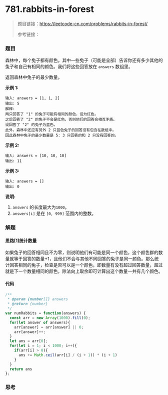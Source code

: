 # 781.rabbits-in-forest

> 题目链接：https://leetcode-cn.com/problems/rabbits-in-forest/
>
> 参考链接：

### 题目

森林中，每个兔子都有颜色。其中一些兔子（可能是全部）告诉你还有多少其他的兔子和自己有相同的颜色。我们将这些回答放在 `answers` 数组里。

返回森林中兔子的最少数量。

**示例  1:**

```
输入: answers = [1, 1, 2]
输出: 5
解释:
两只回答了 "1" 的兔子可能有相同的颜色，设为红色。
之后回答了 "2" 的兔子不会是红色，否则他们的回答会相互矛盾。
设回答了 "2" 的兔子为蓝色。
此外，森林中还应有另外 2 只蓝色兔子的回答没有包含在数组中。
因此森林中兔子的最少数量是 5: 3 只回答的和 2 只没有回答的。
```

**示例  2:**

```
输入: answers = [10, 10, 10]
输出: 11
```

**示例  3:**

```
输入: answers = []
输出: 0
```

**说明:**

1. `answers` 的长度最大为`1000`。
2. `answers[i]` 是在 `[0, 999]` 范围内的整数。



### 解题

#### 思路[1]统计数量

如果兔子的回答相同且不为零，则说明他们有可能是同一个颜色，这个颜色群的数量就等于回答的数量+1，且他们不会与其他不同回答的兔子是同一颜色。那么统计回答相同的兔子，检查是否可以是一个颜色，即数量有没有超过回答数量，超过就是下一个数量相同的颜色，除法向上取余即可计算出这个数量一共有几个颜色。

#### 代码

```javascript
/**
 * @param {number[]} answers
 * @return {number}
 */
var numRabbits = function(answers) {
  const arr = new Array(1000).fill(0);
  for(let answer of answers){
    arr[answer] = arr[answer] || 0;
    arr[answer]++;
  }
  let ans = arr[0];
  for(let i = 1; i < 1000; i++){
    if(arr[i] > 0){
      ans += Math.ceil(arr[i] / (i + 1)) * (i + 1)
    }
  }
  return ans
};
```



### 思考